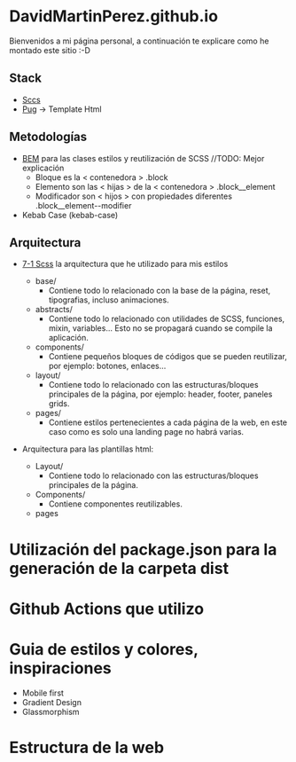 # DavidMartinPerez.github.io

Bienvenidos a mi página personal, a continuación te explicare como he montado este sitio :-D

## Stack

* [Sccs](https://sass-lang.com/)
* [Pug](https://pugjs.org/api/getting-started.html) -> Template Html

## Metodologías
* [BEM](http://getbem.com/) para las clases estilos y reutilización de SCSS
//TODO: Mejor explicación
    * Bloque es la < contenedora > .block
    * Elemento son las < hijas > de la < contenedora > .block__element
    * Modificador son < hijos > con propiedades diferentes .block__element--modifier
* Kebab Case (kebab-case)
## Arquitectura
* [7-1 Scss](https://sass-guidelin.es/#the-7-1-pattern) la arquitectura que he utilizado para mis estilos
    * base/
        * Contiene todo lo relacionado con la base de la página, reset, tipografias, incluso animaciones.
    * abstracts/
        * Contiene todo lo relacionado con utilidades de SCSS, funciones, mixin, variables... Esto no se propagará cuando se compile la aplicación.
    * components/
        * Contiene pequeños bloques de códigos que se pueden reutilizar, por ejemplo: botones, enlaces...
    * layout/
        * Contiene todo lo relacionado con las estructuras/bloques principales de la página, por ejemplo: header, footer, paneles grids.
    * pages/
        * Contiene estilos pertenecientes a cada página de la web, en este caso como es solo una landing page no habrá varias.

* Arquitectura para las plantillas html:
    * Layout/
        - Contiene todo lo relacionado con las estructuras/bloques principales de la página.
    * Components/
        - Contiene componentes reutilizables.
    * pages


# Utilización del package.json para la generación de la carpeta dist
# Github Actions que utilizo
# Guia de estilos y colores, inspiraciones

* Mobile first
* Gradient Design
* Glassmorphism

# Estructura de la web
